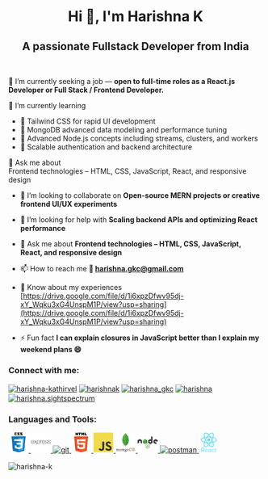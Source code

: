 <h1 align="center">Hi 👋, I'm Harishna K</h1>
<h2 align="center">A passionate Fullstack Developer from India</h2>

<p align="left"> <a href="https://twitter.com/" target="blank"><img src="https://img.shields.io/twitter/follow/?logo=twitter&style=for-the-badge" alt="" /></a> </p>

🔭 I’m currently seeking a job — ****open to full-time roles as a React.js Developer or Full Stack / Frontend Developer.****

🌱 I’m currently learning  
- 🎨 Tailwind CSS for rapid UI development  
- 🍃 MongoDB advanced data modeling and performance tuning  
- 🧩 Advanced Node.js concepts including streams, clusters, and workers  
- 🔐 Scalable authentication and backend architecture

💬 Ask me about  
  Frontend technologies – HTML, CSS, JavaScript, React, and responsive design

- 👯 I’m looking to collaborate on
  ****Open-source MERN projects or creative frontend UI/UX experiments****

- 🤝 I’m looking for help with
  ****Scaling backend APIs and optimizing React performance****

- 💬 Ask me about
  **Frontend technologies – HTML, CSS, JavaScript, React, and responsive design**

- 📫 How to reach me
  **📧 harishna.gkc@gmail.com**

- 📄 Know about my experiences
  [https://drive.google.com/file/d/1i6xpzDfwv95dj-xY_Wqku3xG4UnspM1P/view?usp=sharing](https://drive.google.com/file/d/1i6xpzDfwv95dj-xY_Wqku3xG4UnspM1P/view?usp=sharing)

- ⚡ Fun fact
  **I can explain closures in JavaScript better than I explain my weekend plans 😄**

<h3 align="left">Connect with me:</h3>
<p align="left">
<a href="https://linkedin.com/in/harishna-kathirvel-434997260" target="blank"><img align="center" src="https://raw.githubusercontent.com/rahuldkjain/github-profile-readme-generator/master/src/images/icons/Social/linked-in-alt.svg" alt="harishna-kathirvel" height="30" width="40" /></a>
<a href="https://www.codechef.com/users/harishnak" target="blank"><img align="center" src="https://cdn.jsdelivr.net/npm/simple-icons@3.1.0/icons/codechef.svg" alt="harishnak" height="30" width="40" /></a>
<a href="https://www.hackerrank.com/harishna_gkc" target="blank"><img align="center" src="https://raw.githubusercontent.com/rahuldkjain/github-profile-readme-generator/master/src/images/icons/Social/hackerrank.svg" alt="harishna_gkc" height="30" width="40" /></a>
<a href="https://www.leetcode.com/harishna" target="blank"><img align="center" src="https://raw.githubusercontent.com/rahuldkjain/github-profile-readme-generator/master/src/images/icons/Social/leet-code.svg" alt="harishna" height="30" width="40" /></a>
<a href="https://www.hackerearth.com/@harishna.sightspectrum" target="blank"><img align="center" src="https://raw.githubusercontent.com/rahuldkjain/github-profile-readme-generator/master/src/images/icons/Social/hackerearth.svg" alt="harishna.sightspectrum" height="30" width="40" /></a>
</p>

<h3 align="left">Languages and Tools:</h3>
<p align="left"> <a href="https://www.w3schools.com/css/" target="_blank" rel="noreferrer"> <img src="https://raw.githubusercontent.com/devicons/devicon/master/icons/css3/css3-original-wordmark.svg" alt="css3" width="40" height="40"/> </a> <a href="https://expressjs.com" target="_blank" rel="noreferrer"> <img src="https://raw.githubusercontent.com/devicons/devicon/master/icons/express/express-original-wordmark.svg" alt="express" width="40" height="40"/> </a> <a href="https://git-scm.com/" target="_blank" rel="noreferrer"> <img src="https://www.vectorlogo.zone/logos/git-scm/git-scm-icon.svg" alt="git" width="40" height="40"/> </a> <a href="https://www.w3.org/html/" target="_blank" rel="noreferrer"> <img src="https://raw.githubusercontent.com/devicons/devicon/master/icons/html5/html5-original-wordmark.svg" alt="html5" width="40" height="40"/> </a> <a href="https://developer.mozilla.org/en-US/docs/Web/JavaScript" target="_blank" rel="noreferrer"> <img src="https://raw.githubusercontent.com/devicons/devicon/master/icons/javascript/javascript-original.svg" alt="javascript" width="40" height="40"/> </a> <a href="https://www.mongodb.com/" target="_blank" rel="noreferrer"> <img src="https://raw.githubusercontent.com/devicons/devicon/master/icons/mongodb/mongodb-original-wordmark.svg" alt="mongodb" width="40" height="40"/> </a> <a href="https://nodejs.org" target="_blank" rel="noreferrer"> <img src="https://raw.githubusercontent.com/devicons/devicon/master/icons/nodejs/nodejs-original-wordmark.svg" alt="nodejs" width="40" height="40"/> </a> <a href="https://postman.com" target="_blank" rel="noreferrer"> <img src="https://www.vectorlogo.zone/logos/getpostman/getpostman-icon.svg" alt="postman" width="40" height="40"/> </a> <a href="https://reactjs.org/" target="_blank" rel="noreferrer"> <img src="https://raw.githubusercontent.com/devicons/devicon/master/icons/react/react-original-wordmark.svg" alt="react" width="40" height="40"/> </a> </p>

<p><img align="center" src="https://github-readme-stats.vercel.app/api/top-langs?username=harishna-k&show_icons=true&locale=en&layout=compact" alt="harishna-k" /></p>
